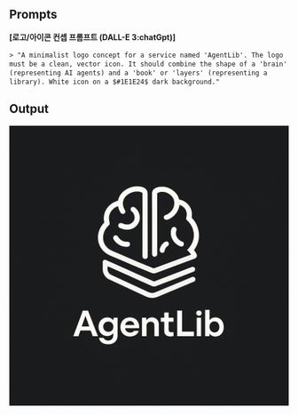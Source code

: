 
## Prompts

**[로고/아이콘 컨셉 프롬프트 (DALL-E 3:chatGpt)]**

```
> "A minimalist logo concept for a service named 'AgentLib'. The logo must be a clean, vector icon. It should combine the shape of a 'brain' (representing AI agents) and a 'book' or 'layers' (representing a library). White icon on a $#1E1E24$ dark background."
```

## Output

![Dall-E](./images/logo_01.png)